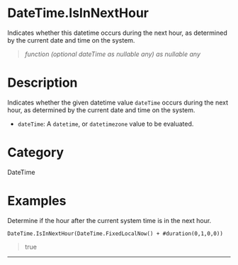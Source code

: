﻿# DateTime.IsInNextHour
Indicates whether this datetime occurs during the next hour, as determined by the current date and time on the system.
> _function (optional dateTime as nullable any) as nullable any_
# Description 
Indicates whether the given datetime value <code>dateTime</code> occurs during the next hour, as determined by the current date and time on the system.
      <ul>
      <li><code>dateTime</code>: A <code>datetime</code>, or <code>datetimezone</code> value to be evaluated.</li>
      </ul>
# Category 
DateTime
# Examples 
Determine if the hour after the current system time is in the next hour.
```
DateTime.IsInNextHour(DateTime.FixedLocalNow() + #duration(0,1,0,0))
```
> true
***

